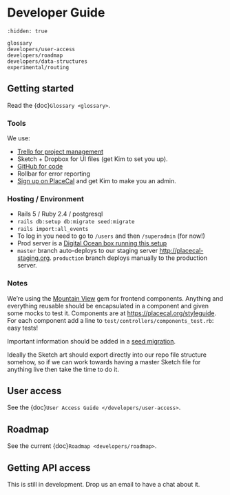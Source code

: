 # Developer Guide

```{toctree}
:hidden: true

glossary
developers/user-access
developers/roadmap
developers/data-structures
experimental/routing
```

## Getting started

Read the {doc}`Glossary <glossary>`.

### Tools

We use:

- [Trello for project
  management](https://trello.com/b/mA4Rwzum/dev-backlog)
- Sketch + Dropbox for UI files (get Kim to set you up).
- [GitHub for
  code](https://github.com/geeksforsocialchange/PlaceCal)
- Rollbar for error reporting
- [Sign up on PlaceCal](https://placecal.org/users) and get Kim to
  make you an admin.

### Hosting / Environment

- Rails 5 / Ruby 2.4 / postgresql
- `rails db:setup db:migrate seed:migrate`
- `rails import:all_events`
- To log in you need to go to `/users` and then `/superadmin` (for
  now!)
- Prod server is a [Digital Ocean box running this
  setup](https://gist.github.com/kimadactyl/5c277d2698f754edf3daa5fd84488851)
- `master` branch auto-deploys to our staging server
  <http://placecal-staging.org>. `production` branch deploys manually
  to the production server.

### Notes

We’re using the [Mountain
View](https://github.com/devnacho/mountain_view) gem for frontend
components. Anything and everything reusable should be encapsulated in a
component and given some mocks to test it. Components are at
<https://placecal.org/styleguide>. For each component add a line to
`test/controllers/components_test.rb`: easy tests!

Important information should be added in a [seed
migration](https://github.com/harrystech/seed_migration).

Ideally the Sketch art should export directly into our repo file
structure somehow, so if we can work towards having a master Sketch file
for anything live then take the time to do it.

## User access

See the {doc}`User Access Guide </developers/user-access>`.

## Roadmap

See the current {doc}`Roadmap <developers/roadmap>`.

## Getting API access

This is still in development. Drop us an email to have a chat about it.
